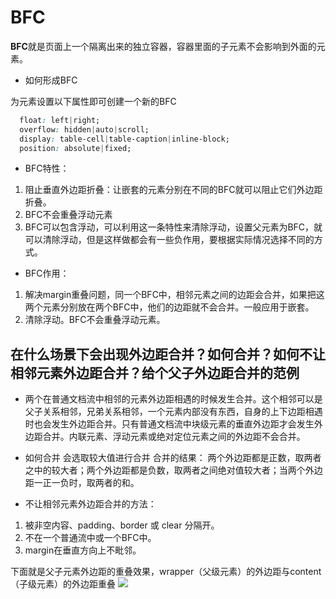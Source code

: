 # BFC

**BFC**就是页面上一个隔离出来的独立容器，容器里面的子元素不会影响到外面的元素。

- 如何形成BFC

为元素设置以下属性即可创建一个新的BFC

```css
  float: left|right;
  overflow: hidden|auto|scroll;
  display: table-cell|table-caption|inline-block;
  position: absolute|fixed;
```

- BFC特性：


1. 阻止垂直外边距折叠：让嵌套的元素分别在不同的BFC就可以阻止它们外边距折叠。
2. BFC不会重叠浮动元素
3. BFC可以包含浮动，可以利用这一条特性来清除浮动，设置父元素为BFC，就可以清除浮动，但是这样做都会有一些负作用，要根据实际情况选择不同的方式。


- BFC作用：


1. 解决margin重叠问题，同一个BFC中，相邻元素之间的边距会合并，如果把这两个元素分别放在两个BFC中，他们的边距就不会合并。一般应用于嵌套。
2. 清除浮动。BFC不会重叠浮动元素。


## 在什么场景下会出现外边距合并？如何合并？如何不让相邻元素外边距合并？给个父子外边距合并的范例

- 两个在普通文档流中相邻的元素外边距相遇的时候发生合并。这个相邻可以是父子关系相邻，兄弟关系相邻，一个元素内部没有东西，自身的上下边距相遇时也会发生外边距合并。只有普通文档流中块级元素的垂直外边距才会发生外边距合并。内联元素、浮动元素或绝对定位元素之间的外边距不会合并。

- 如何合并
  会选取较大值进行合并
  合并的结果： 两个外边距都是正数，取两者之中的较大者；两个外边距都是负数，取两者之间绝对值较大者；当两个外边距一正一负时，取两者的和。

- 不让相邻元素外边距合并的方法：


1. 被非空内容、padding、border 或 clear 分隔开。
2. 不在一个普通流中或一个BFC中。
3. margin在垂直方向上不毗邻。


下面就是父子元素外边距的重叠效果，wrapper（父级元素）的外边距与content（子级元素）的外边距重叠
![](http://upload-images.jianshu.io/upload_images/3746979-1553f33a9ff1b37c.jpg?imageMogr2/auto-orient/strip%7CimageView2/2/w/1240)